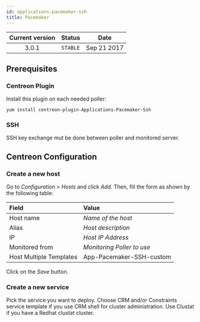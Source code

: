 ```yaml
---
id: applications-pacemaker-ssh
title: Pacemaker
---
```


| Current version | Status | Date |
| :-: | :-: | :-: |
| 3.0.1 | `STABLE` | Sep 21 2017 |

## Prerequisites

### Centreon Plugin

Install this plugin on each needed poller:

``` shell
yum install centreon-plugin-Applications-Pacemaker-Ssh
```

### SSH

SSH key exchange mut be done between poller and monitored server.

## Centreon Configuration

### Create a new host

Go to *Configuration \> Hosts* and click *Add*. Then, fill the form as shown by the following table:

| Field                   | Value                      |
| :---------------------- | :------------------------- |
| Host name               | *Name of the host*         |
| Alias                   | *Host description*         |
| IP                      | *Host IP Address*          |
| Monitored from          | *Monitoring Poller to use* |
| Host Multiple Templates | App-Pacemaker-SSH-custom   |

Click on the *Save* button.

### Create a new service

Pick the service you want to deploy. Choose CRM and/or Constraints service template if you use CRM shell for cluster
administration. Use Clustat if you have a Redhat clustat cluster.



